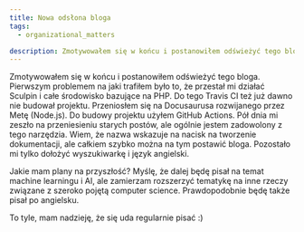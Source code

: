 ```yaml
---
title: Nowa odsłona bloga
tags:
  - organizational_matters

description: Zmotywowałem się w końcu i postanowiłem odświeżyć tego bloga.
---
```


Zmotywowałem się w końcu i postanowiłem odświeżyć tego bloga. Pierwszym problemem na jaki trafiłem było to, że przestał mi działać Sculpin i całe środowisko bazujące na PHP. Do tego Travis CI też już dawno nie budował projektu. Przeniosłem się na Docusaurusa rozwijanego przez Metę (Node.js). Do budowy projektu użyłem GitHub Actions. Pół dnia mi zeszło na przeniesieniu starych postów, ale ogólnie jestem zadowolony z tego narzędzia. Wiem, że nazwa wskazuje na nacisk na tworzenie dokumentacji, ale całkiem szybko można na tym postawić bloga. Pozostało mi tylko dołożyć wyszukiwarkę i język angielski.

Jakie mam plany na przyszłość? Myślę, że dalej będę pisał na temat machine learningu i AI, ale zamierzam rozszerzyć tematykę na inne rzeczy związane z szeroko pojętą computer science. Prawdopodobnie będę także pisał po angielsku.

To tyle, mam nadzieję, że się uda regularnie pisać :)
